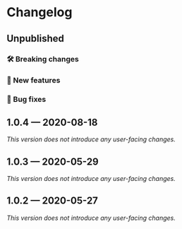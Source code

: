 # Changelog

## Unpublished

### 🛠 Breaking changes

### 🎉 New features

### 🐛 Bug fixes

## 1.0.4 — 2020-08-18

_This version does not introduce any user-facing changes._

## 1.0.3 — 2020-05-29

*This version does not introduce any user-facing changes.*

## 1.0.2 — 2020-05-27

*This version does not introduce any user-facing changes.*
